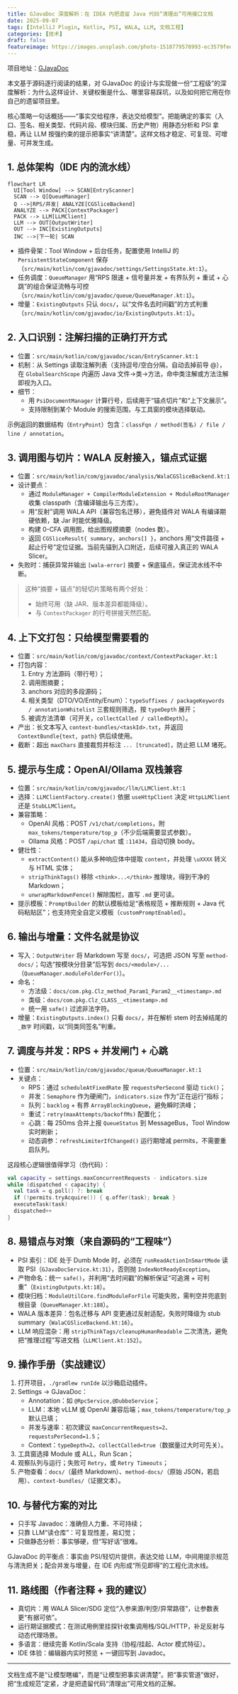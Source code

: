```yaml
---
title: GJavaDoc 深度解析：在 IDEA 内把遗留 Java 代码“清理出”可用接口文档
date: 2025-09-07
tags: [IntelliJ Plugin, Kotlin, PSI, WALA, LLM, 文档工程]
categories: [技术]
draft: false
featureimage: https://images.unsplash.com/photo-1518779578993-ec3579fee39f?auto=format&fit=crop&w=1600&q=80
---
```


项目地址：[GJavaDoc](https://github.com/GeekyWizKid/GJavaDoc)

本文基于源码逐行阅读的结果，对 GJavaDoc 的设计与实现做一份“工程级”的深度解析：为什么这样设计、关键权衡是什么、哪里容易踩坑，以及如何把它用在你自己的遗留项目里。

核心策略一句话概括——“事实交给程序，表达交给模型”。把能确定的事实（入口、签名、相关类型、代码片段、模块归属、历史产物）用静态分析和 PSI 拿稳，再让 LLM 按强约束的提示把事实“讲清楚”。这样文档才稳定、可复现、可增量、可并发生成。

<!--more-->

## 1. 总体架构（IDE 内的流水线）

```mermaid
flowchart LR
  UI[Tool Window] --> SCAN[EntryScanner]
  SCAN --> Q[QueueManager]
  Q -->|RPS/并发| ANALYZE[CGSliceBackend]
  ANALYZE --> PACK[ContextPackager]
  PACK --> LLM[LLMClient]
  LLM --> OUT[OutputWriter]
  OUT --> INC[ExistingOutputs]
  INC -->|下一轮| SCAN
```

- 插件骨架：Tool Window + 后台任务，配置使用 IntelliJ 的 `PersistentStateComponent` 保存（`src/main/kotlin/com/gjavadoc/settings/SettingsState.kt:1`）。
- 任务调度：`QueueManager` 用“RPS 限速 + 信号量并发 + 有界队列 + 重试 + 心跳”的组合保证流畅与可控（`src/main/kotlin/com/gjavadoc/queue/QueueManager.kt:1`）。
- 增量：`ExistingOutputs` 只认 `docs/`，以“文件名去时间戳”的方式判重（`src/main/kotlin/com/gjavadoc/io/ExistingOutputs.kt:1`）。

## 2. 入口识别：注解扫描的正确打开方式

- 位置：`src/main/kotlin/com/gjavadoc/scan/EntryScanner.kt:1`
- 机制：从 Settings 读取注解列表（支持逗号/空白分隔，自动去掉前导 @），在 `GlobalSearchScope` 内遍历 Java 文件→类→方法，命中类注解或方法注解即视为入口。
- 细节：
  - 用 `PsiDocumentManager` 计算行号，后续用于“锚点切片”和“上下文展示”。
  - 支持限制到某个 Module 的搜索范围，与工具窗的模块选择联动。

示例返回的数据结构（`EntryPoint`）包含：`classFqn / method(签名) / file / line / annotation`。

## 3. 调用图与切片：WALA 反射接入，锚点式证据

- 位置：`src/main/kotlin/com/gjavadoc/analysis/WalaCGSliceBackend.kt:1`
- 设计要点：
  - 通过 `ModuleManager + CompilerModuleExtension + ModuleRootManager` 收集 classpath（含编译输出与三方库）。
  - 用“反射”调用 WALA API（兼容包名迁移），避免插件对 WALA 有编译期硬依赖，缺 Jar 时能优雅降级。
  - 构建 0-CFA 调用图，给出图规模摘要（nodes 数）。
  - 返回 `CGSliceResult{ summary, anchors[] }`，anchors 用“文件路径 + 起止行号”定位证据。当前先锚到入口附近，后续可接入真正的 WALA Slicer。
- 失败时：捕获异常并输出 `[wala-error]` 摘要 + 保底锚点，保证流水线不中断。

> 这种“摘要 + 锚点”的轻切片策略有两个好处：
> - 始终可用（缺 JAR、版本差异都能降级）。
> - 与 `ContextPackager` 的行号拼接天然匹配。

## 4. 上下文打包：只给模型需要看的

- 位置：`src/main/kotlin/com/gjavadoc/context/ContextPackager.kt:1`
- 打包内容：
  1) Entry 方法源码（带行号）；
  2) 调用图摘要；
  3) anchors 对应的多段源码；
  4) 相关类型（DTO/VO/Entity/Enum）：`typeSuffixes / packageKeywords / annotationWhitelist` 三套规则筛选，按 `typeDepth` 展开；
  5) 被调方法清单（可开关，`collectCalled / calledDepth`）。
- 产出：长文本写入 `context-bundles/<taskId>.txt`，并返回 `ContextBundle{text, path}` 供后续使用。
- 截断：超出 `maxChars` 直接裁剪并标注 `... [truncated]`，防止把 LLM 堵死。

## 5. 提示与生成：OpenAI/Ollama 双栈兼容

- 位置：`src/main/kotlin/com/gjavadoc/llm/LLMClient.kt:1`
- 选择：`LLMClientFactory.create()` 依据 `useHttpClient` 决定 `HttpLLMClient` 还是 `StubLLMClient`。
- 兼容策略：
  - OpenAI 风格：POST `/v1/chat/completions`，附 `max_tokens/temperature/top_p`（不少后端需要显式参数）。
  - Ollama 风格：POST `/api/chat` 或 `:11434`，自动切换 body。
- 健壮性：
  - `extractContent()` 能从多种响应体中提取 `content`，并处理 `\uXXXX` 转义与 HTML 实体；
  - `stripThinkTags()` 移除 `<think>...</think>` 推理块，得到干净的 Markdown；
  - `unwrapMarkdownFence()` 解除围栏，直写 `.md` 更可读。
- 提示模板：`PromptBuilder` 的默认模板给足“表格规范 + 推断规则 + Java 代码粘贴区”；也支持完全自定义模板（`customPromptEnabled`）。

## 6. 输出与增量：文件名就是协议

- 写入：`OutputWriter` 将 Markdown 写至 `docs/`，可选把 JSON 写至 `method-docs/`；勾选“按模块分目录”后写到 `docs/<module>/...`（`QueueManager.moduleFolderFor()`）。
- 命名：
  - 方法级：`docs/com.pkg.Clz_method_Param1_Param2__<timestamp>.md`
  - 类级：`docs/com.pkg.Clz_CLASS__<timestamp>.md`
  - 统一用 `safe()` 过滤非法字符。
- 增量：`ExistingOutputs.index()` 只看 `docs/`，并在解析 stem 时去掉结尾的 `_数字` 时间戳，以“同类同签名”判重。

## 7. 调度与并发：RPS + 并发闸门 + 心跳

- 位置：`src/main/kotlin/com/gjavadoc/queue/QueueManager.kt:1`
- 关键点：
  - RPS：通过 `scheduleAtFixedRate` 按 `requestsPerSecond` 驱动 `tick()`；
  - 并发：`Semaphore` 作为硬闸门，`indicators.size` 作为“正在运行”指标；
  - 队列：`backlog` + 有界 `ArrayBlockingQueue`，避免瞬时洪峰；
  - 重试：`retry(maxAttempts/backoffMs)` 配置化；
  - 心跳：每 250ms 合并上报 `QueueStatus` 到 MessageBus，Tool Window 实时刷新；
  - 动态调参：`refreshLimiterIfChanged()` 运行期增减 permits，不需要重启队列。

这段核心逻辑很值得学习（伪代码）：

```kotlin
val capacity = settings.maxConcurrentRequests - indicators.size
while (dispatched < capacity) {
  val task = q.poll() ?: break
  if (!permits.tryAcquire()) { q.offer(task); break }
  executeTask(task)
  dispatched++
}
```

## 8. 易错点与对策（来自源码的“工程味”）

- PSI 索引：IDE 处于 Dumb Mode 时，必须在 `runReadActionInSmartMode` 读取 PSI（`GJavaDocService.kt:31`），否则抛 `IndexNotReadyException`。
- 产物命名：统一 `safe()`，并利用“去时间戳”的解析保证“可追溯 + 可判重”（`ExistingOutputs.kt:18`）。
- 模块归档：`ModuleUtilCore.findModuleForFile` 可能失败，需判空并兜底到根目录（`QueueManager.kt:188`）。
- WALA 版本差异：包名迁移与 API 变更通过反射适配，失败时降级为 stub summary（`WalaCGSliceBackend.kt:16`）。
- LLM 响应混杂：用 `stripThinkTags/cleanupHumanReadable` 二次清洗，避免把“推理过程”写进文档（`LLMClient.kt:152`）。

## 9. 操作手册（实战建议）

1) 打开项目，`./gradlew runIde` 以沙箱启动插件。
2) Settings → GJavaDoc：
   - Annotation：如 `@RpcService,@DubboService`；
   - LLM：本地 vLLM 或 OpenAI 兼容后端；`max_tokens/temperature/top_p` 默认已填；
   - 并发与速率：初次建议 `maxConcurrentRequests=2`、`requestsPerSecond=1.5`；
   - Context：`typeDepth=2`、`collectCalled=true`（数据量过大时可先关）。
3) 工具窗选择 Module 或 ALL，Run Scan；
4) 观察队列与运行；失败可 `Retry`，或 `Retry Timeouts`；
5) 产物查看：`docs/`（最终 Markdown）、`method-docs/`（原始 JSON，若启用）、`context-bundles/`（证据文本）。

## 10. 与替代方案的对比

- 只手写 Javadoc：准确但人力重、不可持续；
- 只靠 LLM“读仓库”：可复现性差，易幻觉；
- 只做静态分析：事实够硬，但“写好话”很难。

GJavaDoc 的平衡点：事实由 PSI/轻切片提供，表达交给 LLM，中间用提示规范与清洗把关；配合并发与增量，在 IDE 内形成“所见即得”的工程化流水线。

## 11. 路线图（作者注释 + 我的建议）

- 真切片：用 WALA Slicer/SDG 定位“入参来源/判空/异常路径”，让参数表更“有据可依”。
- 运行期证据模式：在测试用例里挂探针收集调用栈/SQL/HTTP，补足反射与动态代理场景。
- 多语言：继续完善 Kotlin/Scala 支持（协程/挂起、Actor 模式特征）。
- IDE 体验：编辑器内实时预览 + 一键回写到 Javadoc。

---

文档生成不是“让模型瞎编”，而是“让模型把事实讲清楚”。把“事实管道”做好，把“生成规范”定紧，才是把遗留代码“清理出”可用文档的正解。
